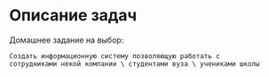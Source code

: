 # Описание задач


Домашнее задание на выбор:

    Создать информационную систему позволяющую работать с 
    сотрудниками некой компании \ студентами вуза \ учениками школы

